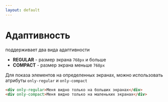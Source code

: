 ```yaml
---
layout: default
---
```


# Адаптивность

поддерживает два вида адаптивности

- **REGULAR** - размер экрана `768px` и больше
- **COMPACT** - размер экрана меньше `768px`

Для показа элементов на определенных экранах, можно использовать атрибуты `only-regular` и `only-compact`

```html
<div only-regular>Меня видно только на больших экранах</div>
<div only-compact>Меня видно только на маленьких экранах</div>
```
